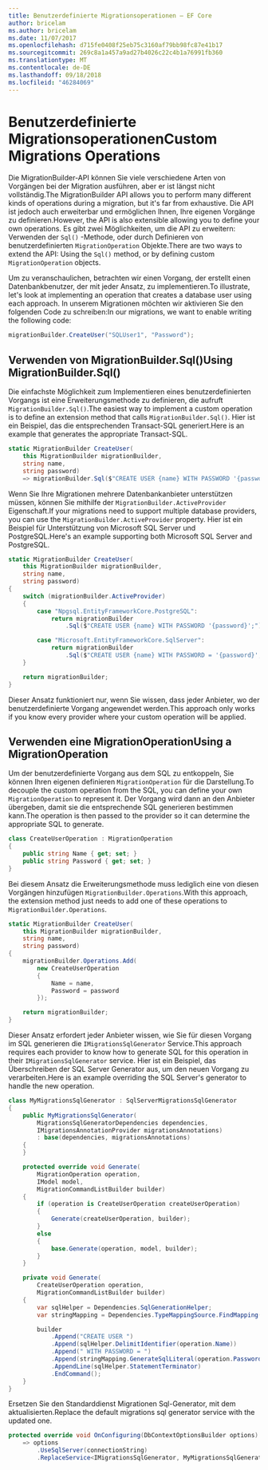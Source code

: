 ```yaml
---
title: Benutzerdefinierte Migrationsoperationen – EF Core
author: bricelam
ms.author: bricelam
ms.date: 11/07/2017
ms.openlocfilehash: d715fe0408f25eb75c3160af79bb98fc87e41b17
ms.sourcegitcommit: 269c8a1a457a9ad27b4026c22c4b1a76991fb360
ms.translationtype: MT
ms.contentlocale: de-DE
ms.lasthandoff: 09/18/2018
ms.locfileid: "46284069"
---
```

<a name="custom-migrations-operations"></a><span data-ttu-id="86062-102">Benutzerdefinierte Migrationsoperationen</span><span class="sxs-lookup"><span data-stu-id="86062-102">Custom Migrations Operations</span></span>
============================
<span data-ttu-id="86062-103">Die MigrationBuilder-API können Sie viele verschiedene Arten von Vorgängen bei der Migration ausführen, aber er ist längst nicht vollständig.</span><span class="sxs-lookup"><span data-stu-id="86062-103">The MigrationBuilder API allows you to perform many different kinds of operations during a migration, but it's far from exhaustive.</span></span> <span data-ttu-id="86062-104">Die API ist jedoch auch erweiterbar und ermöglichen Ihnen, Ihre eigenen Vorgänge zu definieren.</span><span class="sxs-lookup"><span data-stu-id="86062-104">However, the API is also extensible allowing you to define your own operations.</span></span> <span data-ttu-id="86062-105">Es gibt zwei Möglichkeiten, um die API zu erweitern: Verwenden der `Sql()` -Methode, oder durch Definieren von benutzerdefinierten `MigrationOperation` Objekte.</span><span class="sxs-lookup"><span data-stu-id="86062-105">There are two ways to extend the API: Using the `Sql()` method, or by defining custom `MigrationOperation` objects.</span></span>

<span data-ttu-id="86062-106">Um zu veranschaulichen, betrachten wir einen Vorgang, der erstellt einen Datenbankbenutzer, der mit jeder Ansatz, zu implementieren.</span><span class="sxs-lookup"><span data-stu-id="86062-106">To illustrate, let's look at implementing an operation that creates a database user using each approach.</span></span> <span data-ttu-id="86062-107">In unserem Migrationen möchten wir aktivieren Sie den folgenden Code zu schreiben:</span><span class="sxs-lookup"><span data-stu-id="86062-107">In our migrations, we want to enable writing the following code:</span></span>

``` csharp
migrationBuilder.CreateUser("SQLUser1", "Password");
```

<a name="using-migrationbuildersql"></a><span data-ttu-id="86062-108">Verwenden von MigrationBuilder.Sql()</span><span class="sxs-lookup"><span data-stu-id="86062-108">Using MigrationBuilder.Sql()</span></span>
----------------------------
<span data-ttu-id="86062-109">Die einfachste Möglichkeit zum Implementieren eines benutzerdefinierten Vorgangs ist eine Erweiterungsmethode zu definieren, die aufruft `MigrationBuilder.Sql()`.</span><span class="sxs-lookup"><span data-stu-id="86062-109">The easiest way to implement a custom operation is to define an extension method that calls `MigrationBuilder.Sql()`.</span></span>
<span data-ttu-id="86062-110">Hier ist ein Beispiel, das die entsprechenden Transact-SQL generiert.</span><span class="sxs-lookup"><span data-stu-id="86062-110">Here is an example that generates the appropriate Transact-SQL.</span></span>

``` csharp
static MigrationBuilder CreateUser(
    this MigrationBuilder migrationBuilder,
    string name,
    string password)
    => migrationBuilder.Sql($"CREATE USER {name} WITH PASSWORD '{password}';");
```

<span data-ttu-id="86062-111">Wenn Sie Ihre Migrationen mehrere Datenbankanbieter unterstützen müssen, können Sie mithilfe der `MigrationBuilder.ActiveProvider` Eigenschaft.</span><span class="sxs-lookup"><span data-stu-id="86062-111">If your migrations need to support multiple database providers, you can use the `MigrationBuilder.ActiveProvider` property.</span></span> <span data-ttu-id="86062-112">Hier ist ein Beispiel für Unterstützung von Microsoft SQL Server und PostgreSQL.</span><span class="sxs-lookup"><span data-stu-id="86062-112">Here's an example supporting both Microsoft SQL Server and PostgreSQL.</span></span>

``` csharp
static MigrationBuilder CreateUser(
    this MigrationBuilder migrationBuilder,
    string name,
    string password)
{
    switch (migrationBuilder.ActiveProvider)
    {
        case "Npgsql.EntityFrameworkCore.PostgreSQL":
            return migrationBuilder
                .Sql($"CREATE USER {name} WITH PASSWORD '{password}';");

        case "Microsoft.EntityFrameworkCore.SqlServer":
            return migrationBuilder
                .Sql($"CREATE USER {name} WITH PASSWORD = '{password}';");
    }

    return migrationBuilder;
}
```

<span data-ttu-id="86062-113">Dieser Ansatz funktioniert nur, wenn Sie wissen, dass jeder Anbieter, wo der benutzerdefinierte Vorgang angewendet werden.</span><span class="sxs-lookup"><span data-stu-id="86062-113">This approach only works if you know every provider where your custom operation will be applied.</span></span>

<a name="using-a-migrationoperation"></a><span data-ttu-id="86062-114">Verwenden eine MigrationOperation</span><span class="sxs-lookup"><span data-stu-id="86062-114">Using a MigrationOperation</span></span>
---------------------------
<span data-ttu-id="86062-115">Um der benutzerdefinierte Vorgang aus dem SQL zu entkoppeln, Sie können Ihren eigenen definieren `MigrationOperation` für die Darstellung.</span><span class="sxs-lookup"><span data-stu-id="86062-115">To decouple the custom operation from the SQL, you can define your own `MigrationOperation` to represent it.</span></span> <span data-ttu-id="86062-116">Der Vorgang wird dann an den Anbieter übergeben, damit sie die entsprechende SQL generieren bestimmen kann.</span><span class="sxs-lookup"><span data-stu-id="86062-116">The operation is then passed to the provider so it can determine the appropriate SQL to generate.</span></span>

``` csharp
class CreateUserOperation : MigrationOperation
{
    public string Name { get; set; }
    public string Password { get; set; }
}
```

<span data-ttu-id="86062-117">Bei diesem Ansatz die Erweiterungsmethode muss lediglich eine von diesen Vorgängen hinzufügen `MigrationBuilder.Operations`.</span><span class="sxs-lookup"><span data-stu-id="86062-117">With this approach, the extension method just needs to add one of these operations to `MigrationBuilder.Operations`.</span></span>

``` csharp
static MigrationBuilder CreateUser(
    this MigrationBuilder migrationBuilder,
    string name,
    string password)
{
    migrationBuilder.Operations.Add(
        new CreateUserOperation
        {
            Name = name,
            Password = password
        });

    return migrationBuilder;
}
```

<span data-ttu-id="86062-118">Dieser Ansatz erfordert jeder Anbieter wissen, wie Sie für diesen Vorgang im SQL generieren die `IMigrationsSqlGenerator` Service.</span><span class="sxs-lookup"><span data-stu-id="86062-118">This approach requires each provider to know how to generate SQL for this operation in their `IMigrationsSqlGenerator` service.</span></span> <span data-ttu-id="86062-119">Hier ist ein Beispiel, das Überschreiben der SQL Server Generator aus, um den neuen Vorgang zu verarbeiten.</span><span class="sxs-lookup"><span data-stu-id="86062-119">Here is an example overriding the SQL Server's generator to handle the new operation.</span></span>

``` csharp
class MyMigrationsSqlGenerator : SqlServerMigrationsSqlGenerator
{
    public MyMigrationsSqlGenerator(
        MigrationsSqlGeneratorDependencies dependencies,
        IMigrationsAnnotationProvider migrationsAnnotations)
        : base(dependencies, migrationsAnnotations)
    {
    }

    protected override void Generate(
        MigrationOperation operation,
        IModel model,
        MigrationCommandListBuilder builder)
    {
        if (operation is CreateUserOperation createUserOperation)
        {
            Generate(createUserOperation, builder);
        }
        else
        {
            base.Generate(operation, model, builder);
        }
    }

    private void Generate(
        CreateUserOperation operation,
        MigrationCommandListBuilder builder)
    {
        var sqlHelper = Dependencies.SqlGenerationHelper;
        var stringMapping = Dependencies.TypeMappingSource.FindMapping(typeof(string));

        builder
            .Append("CREATE USER ")
            .Append(sqlHelper.DelimitIdentifier(operation.Name))
            .Append(" WITH PASSWORD = ")
            .Append(stringMapping.GenerateSqlLiteral(operation.Password))
            .AppendLine(sqlHelper.StatementTerminator)
            .EndCommand();
    }
}
```

<span data-ttu-id="86062-120">Ersetzen Sie den Standarddienst Migrationen Sql-Generator, mit dem aktualisierten.</span><span class="sxs-lookup"><span data-stu-id="86062-120">Replace the default migrations sql generator service with the updated one.</span></span>

``` csharp
protected override void OnConfiguring(DbContextOptionsBuilder options)
    => options
        .UseSqlServer(connectionString)
        .ReplaceService<IMigrationsSqlGenerator, MyMigrationsSqlGenerator>();
```
